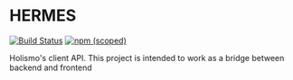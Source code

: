# HERMES

[![Build Status](https://travis-ci.org/alissonfpmorais/hermes.svg?branch=master)](https://travis-ci.org/alissonfpmorais/hermes)
[![npm (scoped)](https://img.shields.io/npm/v/@holismo/hermes.svg)](https://github.com/alissonfpmorais/hermes)

Holismo's client API.
This project is intended to work as a bridge between backend and frontend
